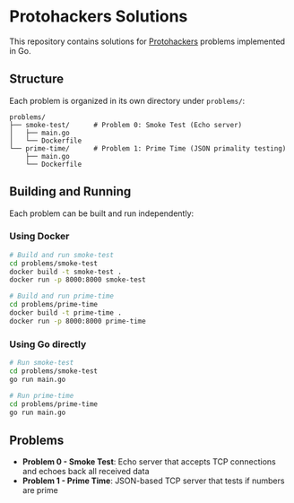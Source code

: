 # Protohackers Solutions

This repository contains solutions for [Protohackers](https://protohackers.com/) problems implemented in Go.

## Structure

Each problem is organized in its own directory under `problems/`:

```
problems/
├── smoke-test/      # Problem 0: Smoke Test (Echo server)
│   ├── main.go
│   └── Dockerfile
└── prime-time/      # Problem 1: Prime Time (JSON primality testing)
    ├── main.go
    └── Dockerfile
```

## Building and Running

Each problem can be built and run independently:

### Using Docker

```bash
# Build and run smoke-test
cd problems/smoke-test
docker build -t smoke-test .
docker run -p 8000:8000 smoke-test

# Build and run prime-time
cd problems/prime-time
docker build -t prime-time .
docker run -p 8000:8000 prime-time
```

### Using Go directly

```bash
# Run smoke-test
cd problems/smoke-test
go run main.go

# Run prime-time
cd problems/prime-time
go run main.go
```

## Problems

- **Problem 0 - Smoke Test**: Echo server that accepts TCP connections and echoes back all received data
- **Problem 1 - Prime Time**: JSON-based TCP server that tests if numbers are prime